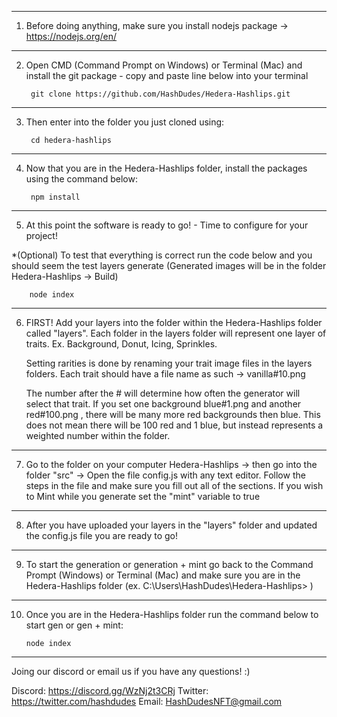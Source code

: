 -------------------------------------------------------------------------

1) Before doing anything, make sure you install nodejs package -> https://nodejs.org/en/

-------------------------------------------------------------------------

2) Open CMD (Command Prompt on Windows) or Terminal (Mac) and install the git package - copy and paste line below into your terminal

        git clone https://github.com/HashDudes/Hedera-Hashlips.git

-------------------------------------------------------------------------

3) Then enter into the folder you just cloned using:

        cd hedera-hashlips

-------------------------------------------------------------------------

4) Now that you are in the Hedera-Hashlips folder, install the packages using the command below:

        npm install 

-------------------------------------------------------------------------

5) At this point the software is ready to go! - Time to configure for your project!

*(Optional) To test that everything is correct run the code below and you should seem the test layers generate (Generated images will be in the folder Hedera-Hashlips -> Build)

        node index

-------------------------------------------------------------------------

6) FIRST! Add your layers into the folder within the Hedera-Hashlips folder called "layers". Each folder in the layers folder will represent one layer of traits. Ex. Background, Donut, Icing, Sprinkles.

    Setting rarities is done by renaming your trait image files in the layers folders. Each trait should have a file name as such -> vanilla#10.png 

    The number after the # will determine how often the generator will select that trait. If you set one background blue#1.png and another red#100.png , there will be many more red backgrounds then blue. This does not mean there will be 100 red and 1 blue, but instead represents a weighted number within the folder.

-------------------------------------------------------------------------

7) Go to the folder on your computer Hedera-Hashlips -> then go into the folder "src" -> Open the file config.js with any text editor. Follow the steps in the file and make sure you fill out all of the sections. If you wish to Mint while you generate set the "mint" variable to true

-------------------------------------------------------------------------

8) After you have uploaded your layers in the "layers" folder and updated the config.js file you are ready to go!

-------------------------------------------------------------------------

9) To start the generation or generation + mint go back to the Command Prompt (Windows) or Terminal (Mac) and make sure you are in the Hedera-Hashlips folder (ex. C:\Users\HashDudes\Hedera-Hashlips> )

-------------------------------------------------------------------------

10) Once you are in the Hedera-Hashlips folder run the command below to start gen or gen + mint:

        node index

-------------------------------------------------------------------------

Joing our discord or email us if you have any questions! :)

Discord: https://discord.gg/WzNj2t3CRj
Twitter: https://twitter.com/hashdudes
Email: HashDudesNFT@gmail.com
